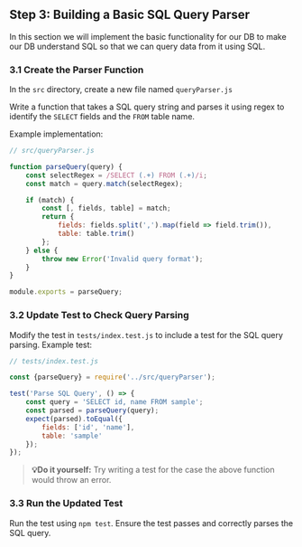 ## Step 3: Building a Basic SQL Query Parser

In this section we will implement the basic functionality for our DB to make our DB understand SQL so that we can query data from it using SQL.

### 3.1 Create the Parser Function
In the `src` directory, create a new file named `queryParser.js`

Write a function that takes a SQL query string and parses it using regex to identify the `SELECT` fields and the `FROM` table name.

Example implementation:
```javascript
// src/queryParser.js

function parseQuery(query) {
    const selectRegex = /SELECT (.+) FROM (.+)/i;
    const match = query.match(selectRegex);

    if (match) {
        const [, fields, table] = match;
        return {
            fields: fields.split(',').map(field => field.trim()),
            table: table.trim()
        };
    } else {
        throw new Error('Invalid query format');
    }
}

module.exports = parseQuery;
```

### 3.2 Update Test to Check Query Parsing
Modify the test in `tests/index.test.js` to include a test for the SQL query parsing.
Example test:

```javascript
// tests/index.test.js

const {parseQuery} = require('../src/queryParser');

test('Parse SQL Query', () => {
    const query = 'SELECT id, name FROM sample';
    const parsed = parseQuery(query);
    expect(parsed).toEqual({
        fields: ['id', 'name'],
        table: 'sample'
    });
});
```
> **💡Do it yourself:** Try writing a test for the case the above function would throw an error.


### 3.3 Run the Updated Test
Run the test using `npm test`. Ensure the test passes and correctly parses the SQL query.
